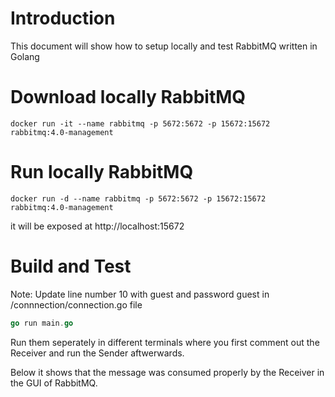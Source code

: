 # Introduction
This document will show how to setup locally and test RabbitMQ written in Golang

# Download locally RabbitMQ
```docker
docker run -it --name rabbitmq -p 5672:5672 -p 15672:15672 rabbitmq:4.0-management
```

# Run locally RabbitMQ

```docker
docker run -d --name rabbitmq -p 5672:5672 -p 15672:15672 rabbitmq:4.0-management
```

it will be exposed at http://localhost:15672

# Build and Test
Note: Update line number 10 with guest and password guest in /connnection/connection.go file

```go
go run main.go
```

Run them seperately in different terminals where you first comment out the Receiver and run the Sender aftwerwards.

Below it shows that the message was consumed properly by the Receiver in the GUI of RabbitMQ.

